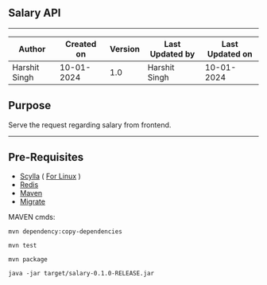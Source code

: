 ##  Salary API
***


| Author | Created on  | Version    | Last Updated by | Last Updated on |
| -------- | ------- | -------------- | --------------| ---------------- |
| Harshit Singh  | 10-01-2024  | 1.0   | Harshit Singh | 10-01-2024 |

##  Purpose
Serve the request regarding salary from frontend. 
***

## Pre-Requisites

- [Scylla](https://website-name.com 'Scylla') 
( [For Linux](https://opensource.docs.scylladb.com/stable/getting-started/install-scylla/install-on-linux.html 'Install Scylla in Linux') )
- [Redis](https://redis.io/ 'Redis') 
- [Maven](https://maven.apache.org/ 'maven')
- [Migrate](https://github.com/golang-migrate/migrate 'migrate')

MAVEN cmds:

```shell
mvn dependency:copy-dependencies 
```

```shell
mvn test 
```

```shell
mvn package
```

```shell
java -jar target/salary-0.1.0-RELEASE.jar
```



